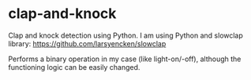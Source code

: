 # clap-and-knock
Clap and knock detection using Python.
I am using Python and slowclap library: https://github.com/larsyencken/slowclap

Performs a binary operation in my case (like light-on/-off), although the functioning logic can be easily changed.

